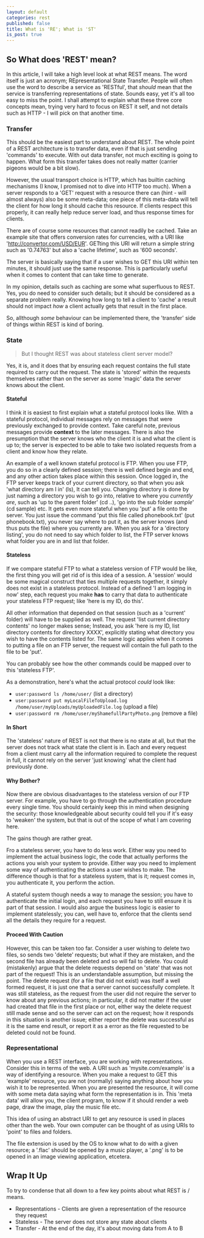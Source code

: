 ```yaml
---
layout: default
categories: rest
published: false
title: What is 'RE'; What is 'ST'
is_post: true
---
```


## So What does 'REST' mean?

In this article, I will take a high level look at what REST means. 
The word itself is just an acronym; REpresentational State Transfer. 
People will often use the word to describe a service as 'RESTful', that *should* mean that the service is transferring representations of state.
Sounds easy, yet it's all too easy to miss the point. 
I shall attempt to explain what these three core concepts mean, trying very hard to focus on REST it self, and not details such as HTTP - I will pick on that another time.

### Transfer

This should be the easiest part to understand about REST. 
The whole point of a REST architecture is to transfer data, even if that is just sending 'commands' to execute.
With out data transfer, not much exciting is going to happen.
What form this transfer takes does not really matter (carrier pigeons would be a bit slow).

However, the usual transport choice is HTTP, which has builtin caching mechanisms (I know, I promised not to dive into HTTP too much).
When a server responds to a 'GET' request with a resource there can (hint - will almost always) also be some meta-data; 
one piece of this meta-data will tell the client for how long it should cache this resource. 
If clients respect this properly, it can really help reduce server load, and thus response times for clients. 

There are of course some resources that cannot readily be cached. 
Take an example site that offers conversion rates for currencies, with a URI like 'http://convertor.com/USD/EUR'. 
GETting this URI will return a simple string such as '0.74763' but also a 'cache lifetime', such as '600 seconds'. 
<!-- why not just call the HTTP header as it is? -->
The server is basically saying that if a user wishes to GET this URI within ten minutes, it should just use the same response.
This is particularly useful when it comes to content that can take time to generate.

In my opinion, details such as caching are some what superfluous to REST.
Yes, you do need to consider such details; but it should be considered as a separate problem really. 
Knowing how long to tell a client to 'cache' a result should not impact *how* a client actually gets that result in the first place.

So, allthough _some_ behaviour can be implemented there, the 'transfer' side of things within REST is kind of boring. 

### State

> But I thought REST was about stateless client server model?

Yes, it is, and it does that by ensuring each request contains the full state required to carry out the request.
The state is 'stored' within the requests themselves rather than on the server as some 'magic' data the server knows about the client. 

#### Stateful

I think it is easiest to first explain what a stateful protocol looks like.
With a stateful protocol, individual messages rely on messages that were previously exchanged to provide context.
Take careful note, previous messages provide **context** to the later messages. 
There is also the presumption that the server knows who the client it is and what the client is up to; 
the server is expected to be able to take two isolated requests from a client and know how they relate.

An example of a well known stateful protocol is FTP. 
When you use FTP, you do so in a clearly defined session; 
there is well defined begin and end, and any other action takes place within this session. 
Once logged in, the FTP server keeps track of your current directory, so that when you ask 'what directory am I in' (ls), It can tell you. 
Changing directory is done by just naming a directory you wish to go into, relative to where you *currently are*, such as 'up to the parent folder' (cd ..), 'go into the sub folder *sample*' (cd sample) etc.
It gets even more stateful when you 'put' a file onto the server. 
You just issue the command 'put this file called phonebook.txt' (put phonebook.txt), you never say where to put it, as the server knows (and thus puts the file) where you currently are. 
When you ask for a 'directory listing', you do not need to say which folder to list, the FTP server knows what folder you are in and list that folder.

#### Stateless

If we compare stateful FTP to what a stateless version of FTP would be like, the first thing you will get rid of is this idea of a session. 
A 'session' would be some magical construct that ties multiple requests together, it simply does not exist in a stateless protocol.
Instead of a defined 'I am logging in now' step, each request you make **has** to carry that data to authenticate your stateless FTP request; 
like 'here is my ID, do this'. 

All other information that depended on that session (such as a 'current' folder) will have to be supplied as well. 
The request 'list current directory contents' no longer makes sense; Instead, you ask 'here is my ID, list directory contents for directory XXXX', explicitly stating what directory you wish to have the contents listed for.
The same logic applies when it comes to putting a file on an FTP server, the request will contain the full path to the file to be 'put'.

You can probably see how the other commands could be mapped over to this 'stateless FTP'. 

As a demonstration, here's what the actual protocol _could_ look like:

 - `user:password ls /home/user/` (list a directory)
 - `user:password put myLocalFileToUpload.log /home/user/myUploads/myUploadedFile.log` (upload a file)
 - `user:password rm /home/user/myShamefullPartyPhoto.png` (remove a file)

#### In Short

The 'stateless' nature of REST is not that there is no state at all, but that the server does not track what state the client is in. 
Each and every request from a client must carry all the information required to complete the request in full, 
it cannot rely on the server 'just knowing' what the client had previously done.

#### Why Bother?

Now there are obvious disadvantages to the stateless version of our FTP server. For example, you have to go through the authentication procedure every single time. You should certainly keep this in mind when designing the security: those knowledgeable about security could tell you if it's easy to 'weaken' the system, but that is out of the scope of what I am covering here. 

The gains though are rather great. 

Fro a stateless server, you have to do less work.
Either way you need to implement the actual business logic, the code that actually performs the actions you wish your system to provide.
Either way you need to implement some way of authenticating the actions a user wishes to make.
The difference though is that for a stateless system, that is it; 
request comes in, you authenticate it, you perform the action.

A stateful system though needs a way to manage the session; 
you have to authenticate the initial login, and each request you have to still ensure it is part of that session.
I would also argue the business logic is easier to implement statelessly; 
you can, well have to, enforce that the clients send all the details they require for a request. 

#### Proceed With Caution

However, this can be taken too far. 
Consider a user wishing to delete two files, so sends two 'delete' requests; 
but what if they<!-- who? --> are mistaken, and the second file has already been deleted and so will fail to delete.
You could (mistakenly) argue that the delete requests depend on 'state' that was not part of the request!
This is an understandable assumption, but missing the point. 
The delete request (for a file that did not exist) was itself a well formed request, it is just one that a server cannot successfully complete. 
It was still stateless, as the request from the user did not require the server to know about any previous actions; 
in particular, it did not matter if the user had created that file in the first place or not, either way the delete request still made sense and so the server can act on the request; how it responds in this situation is another issue; 
either report the delete was successful as it is the same end result, or report it as a error as the file requested to be deleted could not be found.

### Representational

When you use a REST interface, you are working with representations. 
Consider this in terms of the web. 
A URI such as 'mysite.com/example' is a way of identifying a resource. 
When you make a request to GET this 'example' resource, you are not (normally) saying anything about how you wish it to be represented. 
When you are presented the resource, it will come with some meta data saying what form the representation is in. 
This 'meta data' will allow you, the client program, to know if it should render a web page, draw the image, play the music file etc.

This idea of using an abstract URI to get any resource is used in places other than the web.
Your own computer can be thought of as using URIs to 'point' to files and folders. 
<!-- why the confusing file extension rant?
    Admittedly, file extensions do sort of confuse matters here; 
    but have you noticed that by default some operating systems will hide known file extensions? 
    It does this because to a user the file extension does not really matter. 
    If you have a file 'C:\Users\Me\Music\Awesome Album\The Best Song', assuming your files are organised, you do not need a silly file extension such as '.flac' to tell you, the user, that you are looking at a music file.
-->

The file extension is used by the OS to know what to do with a given resource;
a '.flac' should be opened by a music player, a '.png' is to be opened in an image viewing application, etcetera.
<!-- this is presentation, not re-presentation 
Now I am well aware that files on a computer only have the one way to represent them... mostly. 
HTML files are an exception that comes to mind, you can either edit them as text or display them as a rendered page in your browser.
-->

## Wrap It Up

To try to condense that all down to a few key points about what REST is / means.

* Representations - Clients are given a representation of the resource they request
* Stateless - The server does not store any state about clients
* Transfer - At the end of the day, it's about moving data from A to B

